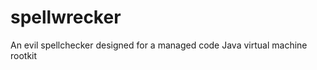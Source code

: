 spellwrecker
============

An evil spellchecker designed for a managed code Java virtual machine rootkit
